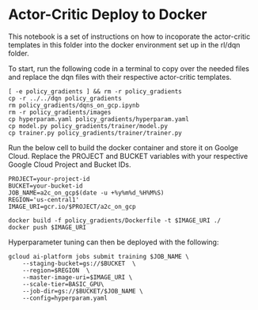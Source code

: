 # Actor-Critic Deploy to Docker

This notebook is a set of instructions on how to incoporate the actor-critic templates in this folder into the docker environment set up in the rl/dqn folder.

To start, run the following code in a terminal to copy over the needed files and replace the dqn files with their respective actor-critic templates.

    [ -e policy_gradients ] && rm -r policy_gradients
    cp -r ../../dqn policy_gradients
    rm policy_gradients/dqns_on_gcp.ipynb
    rm -r policy_gradients/images
    cp hyperparam.yaml policy_gradients/hyperparam.yaml
    cp model.py policy_gradients/trainer/model.py
    cp trainer.py policy_gradients/trainer/trainer.py

Run the below cell to build the docker container and store it on Goolge Cloud. Replace the PROJECT and BUCKET variables with your respective Google Cloud Project and Bucket IDs.

    PROJECT=your-project-id
    BUCKET=your-bucket-id
    JOB_NAME=a2c_on_gcp$(date -u +%y%m%d_%H%M%S)
    REGION='us-central1'
    IMAGE_URI=gcr.io/$PROJECT/a2c_on_gcp

    docker build -f policy_gradients/Dockerfile -t $IMAGE_URI ./
    docker push $IMAGE_URI
    
Hyperparameter tuning can then be deployed with the following:

    gcloud ai-platform jobs submit training $JOB_NAME \
        --staging-bucket=gs://$BUCKET  \
        --region=$REGION  \
        --master-image-uri=$IMAGE_URI \
        --scale-tier=BASIC_GPU\
        --job-dir=gs://$BUCKET/$JOB_NAME \
        --config=hyperparam.yaml